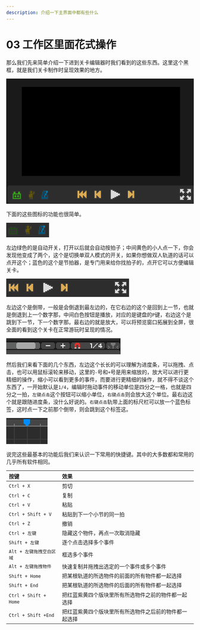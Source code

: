 ```yaml
---
description: 介绍一下主界面中都有些什么
---
```


# 03 工作区里面花式操作

那么我们先来简单介绍一下进到关卡编辑器时我们看到的这些东西。这里这个黑框，就是我们关卡制作时呈现效果的地方。

![](.gitbook/assets/03-01.png)

下面的这些图标的功能也很简单。

![](.gitbook/assets/03-02.png)

左边绿色的是自动开关，打开以后就会自动按拍子；中间黄色的小人点一下，你会发现他变成了两个，这个是切换单双人模式的开关，如果你想做双人轨道的话可以点开这个；蓝色的这个是节拍器，是专门用来给你找拍子的，点开它可以方便编辑关卡。

![](.gitbook/assets/03-03.png)

左边这个是倒带，一般是会倒退到最左边的，在它右边的这个是回到上一节，也就是倒退到上一个数字那，中间白色按钮是播放，对应的是键盘的`P`键，右边这个是跳到下一节，下一个数字那。最右边的就是放大，可以将预览窗口拓展到全屏，很全面的看到这个关卡在正常游玩时呈现的情况。

![](.gitbook/assets/03-04.png)

然后我们来看下面的几个东西，左边这个长长的可以理解为进度条，可以拖拽、点击，也可以用鼠标滚轮来移动，这里的`-`号和`+`号是用来缩放的，放大可以进行更精细的操作，缩小可以看到更多的事件，而要进行更精细的操作，就不得不谈这个东西了，一开始默认是`1/4`，编辑时拖动事件的移动单位是四分之一格，也就是四分之一拍，`左键点击`这个按钮可以缩小单位，`右键点击`则会放大这个单位。最右边这个就是跟随进度条，没什么好说的。`右键点击`轨带上面的标尺栏可以放一个蓝色标签，这时点一下之前那个倒带，则会跳到这个标签这。

![](.gitbook/assets/03-05.png)

说完这些最基本的功能后我们来认识一下常用的快捷键。其中的大多数都和常用的几乎所有软件相同。

| 按键 | 效果 |
| :--- | :--- |
| `Ctrl + X` | 剪切 |
| `Ctrl + C` | 复制 |
| `Ctrl + V` | 粘贴 |
| `Ctrl + Shift + V` | 粘贴到下一个小节的同一拍 |
| `Ctrl + Z` | 撤销 |
| `Ctrl + 左键` | 隐藏这个物件，再点一次取消隐藏 |
| `Shift + 左键` | 逐个点击选择多个事件 |
| `Alt + 左键拖拽空白区域` | 框选多个事件 |
| `Alt + 左键拖拽物件` | 快速复制并拖拽出选定的一个事件或多个事件 |
| `Shift + Home` | 把某根轨道的所选物件的前面的所有物件都一起选择 |
| `Shift + End` | 把某根轨道的所选物件的后面的所有物件都一起选择 |
| `Ctrl + Shift + Home` | 把红蓝紫黄四个版块里所有所选物件之前的物件都一起选择 |
| `Ctrl + Shift +End` | 把红蓝紫黄四个版块里所有所选物件之后前的物件都一起选择 |

